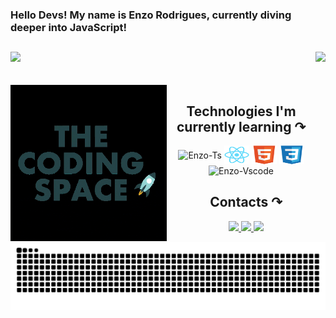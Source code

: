 ### Hello Devs! My name is Enzo Rodrigues, currently diving deeper into JavaScript! 

##
 <!--Status!-->
<div>
 <img  height="180em" src="https://github-readme-stats.vercel.app/api?username=rodriguessz&show_icons=true&theme=midnight-purple&include_all_commits=true&count_private=true"/>
 
  <img  height="180em"  align="right" src="https://github-readme-stats.vercel.app/api/top-langs/?username=rodriguessz&layout=compact&langs_count=7&theme=midnight-purple"/>


</div> <!--End-Status!-->
<br>
 

<div align="center">
<div style="display: inline_block"><br>

<img align="left" height="250"  alt="coding-space" src="CODE.gif">
<h2 align="center">Technologies I'm currently learning ↷ </h2>


<img align="center" alt="Enzo-Ts" height="30" width="40" src="https://cdn.jsdelivr.net/gh/devicons/devicon/icons/javascript/javascript-plain.svg"/>

<img align="center" alt="Enzo-Ts" height="30" width="40" src="https://raw.githubusercontent.com/devicons/devicon/master/icons/react/react-original.svg"> 

<img align="center" alt="Enzo-HTML" height="30" width="40" src="https://raw.githubusercontent.com/devicons/devicon/master/icons/html5/html5-original.svg">

<img align="center" alt="Enzo-CSS" height="30" width="40" src="https://raw.githubusercontent.com/devicons/devicon/master/icons/css3/css3-original.svg">

<img align="center" alt="Enzo-Vscode" height="30" width="40" src="https://cdn.jsdelivr.net/gh/devicons/devicon/icons/vscode/vscode-original.svg">
 
</div>

<!--Contatos!-->



<h2 align="center"> Contacts ↷ </h2> 

 <!--Email!-->
  <a href = "mailto:enzo.orodrigues03@gmail.com">

 <img src="https://img.shields.io/badge/Gmail-D14836?style=for-the-badge&logo=gmail&logoColor=white">

 </a>

<!--LinkedIn!-->
 
  <a href="https://www.linkedin.com/in/enzo-rodrigues-b9bb33232/" target="_blank">

 <img src="https://img.shields.io/badge/-LinkedIn-%230077B5?style=for-the-badge&logo=linkedin&logoColor=white" target="_blank">
 
 </a> 
 
 
 <!--Discord!-->
 
 <a href="https://discord.gg/4xwpXUxp" target="_blank">

 <img src="https://img.shields.io/badge/Discord-7289DA?style=for-the-badge&logo=discord&logoColor=white" target="_blank">

 </a> 
 
 <!--Github!-->
 

 
 






 </div>
  



  
  
  
  ![Snake animation](https://github.com/rodriguessz/rodriguessz/blob/output/github-contribution-grid-snake.svg)

